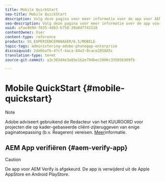 ```yaml
---
title: Mobile QuickStart
seo-title: Mobile QuickStart
description: Volg deze pagina voor meer informatie over de app voor AEM Verify. De app AEM Verify is een snelle en eenvoudige manier om uw mobiele AEM-toepassingen op elk mobiel iOS- of Android-apparaat uit te voeren.
seo-description: Volg deze pagina voor meer informatie over de app voor AEM Verify. De app AEM Verify is een snelle en eenvoudige manier om uw mobiele AEM-toepassingen op elk mobiel iOS- of Android-apparaat uit te voeren.
uuid: afae4b9d-f835-4d83-b758-39a0d7741510
contentOwner: User
content-type: reference
products: SG_EXPERIENCEMANAGER/6.5/MOBILE
topic-tags: administering-adobe-phonegap-enterprise
discoiquuid: 2de6bafb-47cf-4aca-84a3-0cace2858d5c
translation-type: tm+mt
source-git-commit: a3c303d4e3a85e1b2e794bec2006c335056309fb

---
```



# Mobile QuickStart {#mobile-quickstart}

>[!NOTE]
>
>Adobe adviseert gebruikend de Redacteur van het KUUROORD voor projecten die op kader-gebaseerde cliënt-zijteruggeven van enige paginatoepassing (b.v. Reageren) vereisen. [Meer](/help/sites-developing/spa-overview.md)informatie.

## AEM App verifiëren {#aem-verify-app}

>[!CAUTION]
>
>De app voor AEM Verify is afgekeurd. De app is verwijderd uit de Apple AppStore en Android PlayStore.
